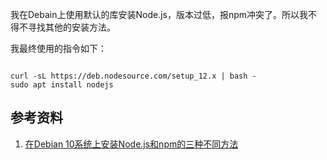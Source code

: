 我在Debain上使用默认的库安装Node.js，版本过低，报npm冲突了。所以我不得不寻找其他的安装方法。

我最终使用的指令如下：

~~~ shell

curl -sL https://deb.nodesource.com/setup_12.x | bash -
sudo apt install nodejs

~~~

## 参考资料

1. [在Debian 10系统上安装Node.js和npm的三种不同方法](https://ywnz.com/linuxjc/5819.html)